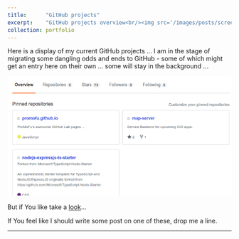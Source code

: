 ```yaml
---
title:      "GitHub projects"
excerpt:    "GitHub projects overview<br/><img src='/images/posts/screen_gh_repos.png'>"
collection: portfolio
---
```


Here is a display of my current GitHub projects ... I am in the stage
of migrating some dangling odds and ends to GitHub - some of which might
get an entry here on their own ... some will stay in the background ...

![Screenie: GitHub Repos](/images/posts/screen_gh_repos.png)

But if You like take a [look][github]...

If You feel like I should write some post on one of these, drop me a line.

---

[github]: https://github.com/promofu